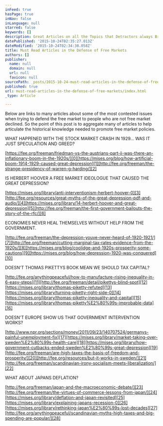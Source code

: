 ```yaml
---
inFeed: true
hasPage: true
inNav: false
inLanguage: null
starred: false
keywords: []
description: Great Articles on all the Topics that Detractors always Bring Up
datePublished: '2015-10-24T02:35:27.013Z'
dateModified: '2015-10-24T02:34:38.058Z'
title: Must Read Articles in the Defense of Free Markets
authors: []
publisher:
  name: null
  domain: null
  url: null
  favicon: null
sourcePath: _posts/2015-10-24-must-read-articles-in-the-defense-of-free-markets.md
published: true
url: must-read-articles-in-the-defense-of-free-markets/index.html
_type: Article

---
```

Below are links to many articles about some of the most contested issues when trying to defend the free market to people who are not free market declined. So the point of this post is to aggregate many of articles to help articulate the historical knowledge needed to promote free market policies.

WHAT HAPPENED WITH THE STOCK MARKET CRASH IN 1929... WAS IT JUST SPECULATION AND GREED?

[https://fee.org/freeman/friedman-vs-the-austrians-part-ii-was-there-an-inflationary-boom-in-the-1920s/][0][https://mises.org/blog/how-artificial-boom-1914-1929-caused-great-depression][1][http://fee.org/freeman/the-strange-presidency-of-warren-g-harding/][2]

IS HERBERT HOOVER A FREE MARKET IDEOLOGUE THAT CAUSED THE GREAT DEPRESSION?

[https://mises.org/library/anti-interventionism-herbert-hoover-0][3][http://fee.org/resources/great-myths-of-the-great-depression-pdf-and-audio/][4][https://mises.org/library/14-herbert-hoover-and-great-depression][5][http://fee.org/freeman/the-first-government-bailouts-the-story-of-the-rfc/][6]

ECONOMIES NEVER HEAL THEMSELVES WITHOUT HELP FROM THE GOVERNMENT.

[http://fee.org/freeman/the-depression-youve-never-heard-of-1920-1921/][7][http://fee.org/freeman/cutting-marginal-tax-rates-evidence-from-the-1920s/][8][https://mises.org/blog/coolidge-and-1920s-prosperity-some-cautions][9][https://mises.org/blog/how-depression-1920-was-conquered][10]

DOESN'T THOMAS PIKETTYS BOOK MEAN WE SHOULD TAX CAPITAL?

[http://fee.org/anythingpeaceful/how-to-manufacture-rising-inequality-in-6-easy-steps][11][http://fee.org/freeman/detail/pikettys-blind-spot][12][https://mises.org/library/thomas-piketty-refuted][13][https://mises.org/library/turning-piketty-right-side-0][14][https://mises.org/library/thomas-piketty-inequality-and-capital][15][https://mises.org/library/thomas-piketty%E2%80%99s-improbable-data][16]

DOESN'T EUROPE SHOW US THAT GOVERNMENT INTERVENTION WORKS?

[http://www.npr.org/sections/money/2011/09/23/140707524/germanys-painful-unemployment-fix][17][https://mises.org/library/market-taking-over-sweden%E2%80%99s-health-care][18][https://mises.org/library/how-government-cutbacks-ended-sweden%E2%80%99s-great-depression][19][http://fee.org/freeman/are-high-taxes-the-basis-of-freedom-and-prosperity/][20][http://fee.org/resources/but-it-works-in-sweden/][21][http://fee.org/freeman/scandinavian-irony-socialism-meets-liberalization/][22]

WHAT ABOUT JAPANS DEFLATION?

[http://fee.org/freeman/japan-and-the-macroeconomic-debate/][23][http://fee.org/freeman/the-virtues-of-commerce-lessons-from-japan/][24][https://mises.org/library/deflation-and-japan-revisited][25][https://mises.org/library/explaining-japans-recession-0][26][https://mises.org/library/rethinking-japan%E2%80%99s-lost-decades][27][http://fee.org/anythingpeaceful/scandinavian-myths-high-taxes-and-big-spending-are-popular/][28]

[0]: https://fee.org/freeman/friedman-vs-the-austrians-part-ii-was-there-an-inflationary-boom-in-the-1920s/
[1]: https://mises.org/blog/how-artificial-boom-1914-1929-caused-great-depression
[2]: http://fee.org/freeman/the-strange-presidency-of-warren-g-harding/
[3]: https://mises.org/library/anti-interventionism-herbert-hoover-0
[4]: http://fee.org/resources/great-myths-of-the-great-depression-pdf-and-audio/
[5]: https://mises.org/library/14-herbert-hoover-and-great-depression
[6]: http://fee.org/freeman/the-first-government-bailouts-the-story-of-the-rfc/
[7]: http://fee.org/freeman/the-depression-youve-never-heard-of-1920-1921/
[8]: http://fee.org/freeman/cutting-marginal-tax-rates-evidence-from-the-1920s/
[9]: https://mises.org/blog/coolidge-and-1920s-prosperity-some-cautions
[10]: https://mises.org/blog/how-depression-1920-was-conquered
[11]: http://fee.org/anythingpeaceful/how-to-manufacture-rising-inequality-in-6-easy-steps
[12]: http://fee.org/freeman/detail/pikettys-blind-spot
[13]: https://mises.org/library/thomas-piketty-refuted
[14]: https://mises.org/library/turning-piketty-right-side-0
[15]: https://mises.org/library/thomas-piketty-inequality-and-capital
[16]: https://mises.org/library/thomas-piketty%E2%80%99s-improbable-data
[17]: http://www.npr.org/sections/money/2011/09/23/140707524/germanys-painful-unemployment-fix
[18]: https://mises.org/library/market-taking-over-sweden%E2%80%99s-health-care
[19]: https://mises.org/library/how-government-cutbacks-ended-sweden%E2%80%99s-great-depression
[20]: http://fee.org/freeman/are-high-taxes-the-basis-of-freedom-and-prosperity/
[21]: http://fee.org/resources/but-it-works-in-sweden/
[22]: http://fee.org/freeman/scandinavian-irony-socialism-meets-liberalization/
[23]: http://fee.org/freeman/japan-and-the-macroeconomic-debate/
[24]: http://fee.org/freeman/the-virtues-of-commerce-lessons-from-japan/
[25]: https://mises.org/library/deflation-and-japan-revisited
[26]: https://mises.org/library/explaining-japans-recession-0
[27]: https://mises.org/library/rethinking-japan%E2%80%99s-lost-decades
[28]: http://fee.org/anythingpeaceful/scandinavian-myths-high-taxes-and-big-spending-are-popular/